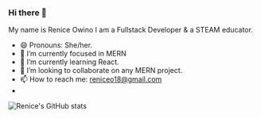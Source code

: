 ### Hi there 👋
My name is Renice Owino I am a Fullstack Developer & a STEAM educator.
- 😄 Pronouns: She/her.
- 🔭 I’m currently focused in MERN 
- 🌱 I’m currently learning React.
- 👯 I’m looking to collaborate on any MERN project.
- 📫 How to reach me: reniceo18@gmail.com
- 
![Renice's GitHub stats](https://github-readme-stats.vercel.app/api?username=Renice-Owino&show_icons=true&theme=dark)

